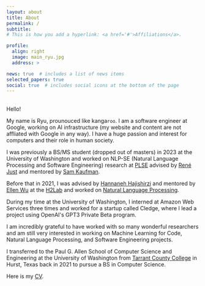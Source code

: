 ```yaml
---
layout: about
title: About
permalink: /
subtitle: 
# This is how you add a hyperlink: <a href='#'>Affiliations</a>.

profile:
  align: right
  image: main_ryu.jpg
  address: >

news: true  # includes a list of news items
selected_papers: true 
social: true  # includes social icons at the bottom of the page
---
```


<!---- This is how you make a hyperlink: [display text](actual link) --->
<!---- This is how you make a code-like text display: `text` --->

<br>Hello!

My name is Ryu, prounouced like kanga`roo`. I am a software engineer at Google, working on AI infrastructure (my website and content are not affliated with Google in any way). I have a huge passion and interest for computers and their role in human society.

I was previously a BS/MS student (dropped out of masters) in 2023 at the University of Washington and worked on NLP-SE (Natural Language Processing and Software Engineering) research at [PLSE](https://uwplse.org/index.html) advised by [René Just](https://homes.cs.washington.edu/~rjust/) and mentored by [Sam Kaufman](http://samk.name/).

Before that in 2021, I was advised by [Hannaneh Hajishirzi](https://homes.cs.washington.edu/~hannaneh/index.html) and mentored by [Ellen Wu](http://ellenmellon.github.io/) at the [H2Lab](https://h2lab.cs.washington.edu/) and worked on [Natural Language Processing](https://arxiv.org/abs/2207.00746).

During my time at the University of Washington, I interned at Amazon Web Services three times and worked for a startup called Cledge, where I lead a project using OpenAI's GPT3 Private Beta program.

I am incredibly grateful to have worked with so many wonderful researchers and am still very interested in working on Machine Learning for Code, Natural Language Processing, and Software Engineering projects.

I transferred to the Paul G. Allen School of Computer Science and Engineering at the University of Washington from [Tarrant County College](https://www.tccd.edu/) in Hurst, Texas back in 2021 to pursue a BS in Computer Science.

Here is my [CV](https://ryuparish.github.io/ryus_website/assets/pdf/RyuParishGoogleResume.pdf).
